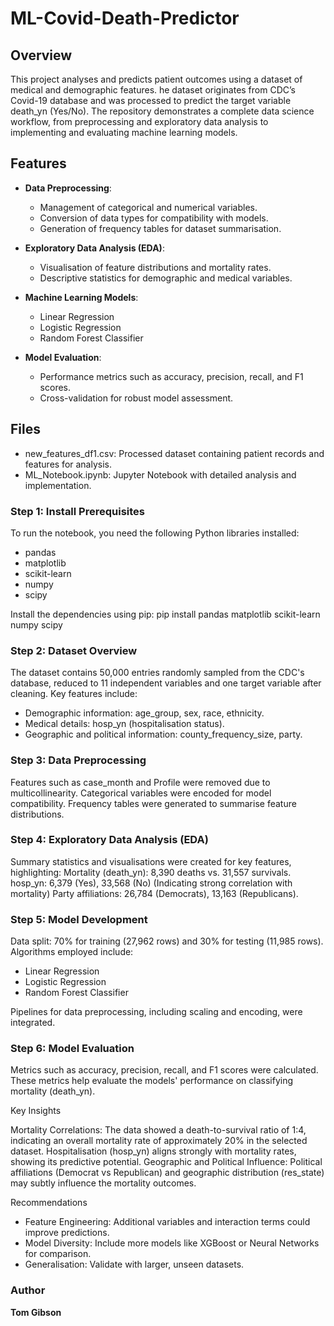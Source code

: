 # ML-Covid-Death-Predictor

## Overview

This project analyses and predicts patient outcomes using a dataset of medical and demographic features. he dataset originates from CDC’s Covid-19 database and was processed to predict the target variable death_yn (Yes/No). The repository demonstrates a complete data science workflow, from preprocessing and exploratory data analysis to implementing and evaluating machine learning models.

## Features

- **Data Preprocessing**:
  - Management of categorical and numerical variables.
  - Conversion of data types for compatibility with models.
  - Generation of frequency tables for dataset summarisation.
  
- **Exploratory Data Analysis (EDA)**:
  - Visualisation of feature distributions and mortality rates.
  - Descriptive statistics for demographic and medical variables.

- **Machine Learning Models**:
  - Linear Regression
  - Logistic Regression
  - Random Forest Classifier

- **Model Evaluation**:
  - Performance metrics such as accuracy, precision, recall, and F1 scores.
  - Cross-validation for robust model assessment.

## Files

  - new_features_df1.csv: Processed dataset containing patient records and features for analysis.
  - ML_Notebook.ipynb: Jupyter Notebook with detailed analysis and implementation.

### **Step 1: Install Prerequisites**  

To run the notebook, you need the following Python libraries installed:
  - pandas
  - matplotlib
  - scikit-learn
  - numpy
  - scipy

Install the dependencies using pip:
pip install pandas matplotlib scikit-learn numpy scipy

### **Step 2: Dataset Overview**  
The dataset contains 50,000 entries randomly sampled from the CDC's database, reduced to 11 independent variables and one target variable after cleaning. Key features include:
  - Demographic information: age_group, sex, race, ethnicity.
  - Medical details: hosp_yn (hospitalisation status).
  - Geographic and political information: county_frequency_size, party.

### **Step 3: Data Preprocessing**
Features such as case_month and Profile were removed due to multicollinearity.
Categorical variables were encoded for model compatibility.
Frequency tables were generated to summarise feature distributions.

### **Step 4: Exploratory Data Analysis (EDA)**
Summary statistics and visualisations were created for key features, highlighting:
Mortality (death_yn): 8,390 deaths vs. 31,557 survivals.
hosp_yn: 6,379 (Yes), 33,568 (No) (Indicating strong correlation with mortality)
Party affiliations: 26,784 (Democrats), 13,163 (Republicans).

### **Step 5: Model Development**
Data split: 70% for training (27,962 rows) and 30% for testing (11,985 rows).
Algorithms employed include:
  - Linear Regression
  - Logistic Regression
  - Random Forest Classifier

Pipelines for data preprocessing, including scaling and encoding, were integrated.

### **Step 6: Model Evaluation**
Metrics such as accuracy, precision, recall, and F1 scores were calculated. These metrics help evaluate the models' performance on classifying mortality (death_yn).

Key Insights

Mortality Correlations: The data showed a death-to-survival ratio of 1:4, indicating an overall mortality rate of approximately 20% in the selected dataset.
Hospitalisation (hosp_yn) aligns strongly with mortality rates, showing its predictive potential.
Geographic and Political Influence:
Political affiliations (Democrat vs Republican) and geographic distribution (res_state) may subtly influence the mortality outcomes.

Recommendations
  - Feature Engineering: Additional variables and interaction terms could improve predictions.
  - Model Diversity: Include more models like XGBoost or Neural Networks for comparison.
  - Generalisation: Validate with larger, unseen datasets.

### **Author**
**Tom Gibson**
